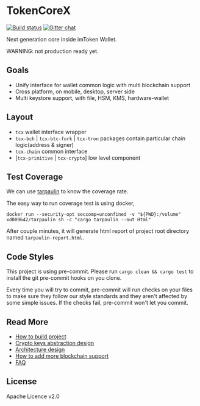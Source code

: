 # TokenCoreX

[![Build status](https://travis-ci.org/consenlabs/token-core.svg?branch=dev)](https://travis-ci.org/consenlabs/token-core)
[![Gitter chat](https://badges.gitter.im/gitterHQ/gitter.png)](https://gitter.im/imtoken-wallet/token-core)

Next generation core inside imToken Wallet.

WARNING: not production ready yet.

## Goals
* Unify interface for wallet common logic with multi blockchain support
* Cross platform, on mobile, desktop, server side
* Multi keystore support, with file, HSM, KMS, hardware-wallet

## Layout
* `tcx` wallet interface wrapper
* `tcx-bch` | `tcx-btc-fork` | `tcx-tron` packages contain particular chain logic(address & signer)
* `tcx-chain` common interface
* [`tcx-primitive` | `tcx-crypto`] low level component

## Test Coverage
We can use [tarpaulin](https://github.com/xd009642/tarpaulin) to know the coverage rate.

The easy way to run coverage test is using docker,

```
docker run --security-opt seccomp=unconfined -v "${PWD}:/volume" xd009642/tarpaulin sh -c "cargo tarpaulin --out Html"
```

After couple minutes, it will generate html report of project root directory named `tarpaulin-report.html`. 

## Code Styles
This project is using pre-commit. Please run `cargo clean && cargo test` to install the git pre-commit hooks on you clone.

Every time you will try to commit, pre-commit will run checks on your files to make sure they follow our style standards
and they aren't affected by some simple issues. If the checks fail, pre-commit won't let you commit.

## Read More
* [How to build project](docs/BUILD.zh.md)
* [Crypto keys abstraction design](docs/KEYS.zh.md)
* [Architecture design](docs/TECH.zh.md)
* [How to add more blockchain support](docs/INTEGRATION.md)
* [FAQ](docs/FAQ.md)

## License
Apache Licence v2.0

